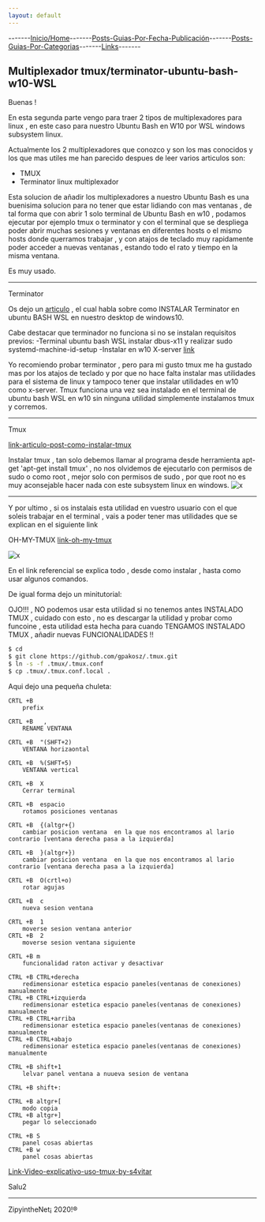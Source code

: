 ```yaml
---
layout: default
---
```

-------[Inicio/Home](./../index.html)-------[Posts-Guias-Por-Fecha-Publicación](./../posts.html)-------[Posts-Guias-Por-Categorias](./../categorias.html)-------[Links](./../links.html)-------

## Multiplexador tmux/terminator-ubuntu-bash-w10-WSL

Buenas !

En esta segunda parte vengo para traer 2 tipos de multiplexadores para linux , en este caso para nuestro Ubuntu Bash en W10 por WSL windows subsystem linux.

Actualmente los 2 multiplexadores que conozco y son los mas conocidos y los que mas utiles me han parecido despues de leer varios articulos son:

- TMUX
- Terminator linux multiplexador

Esta solucion de añadir los multiplexadores a nuestro Ubuntu Bash es una buenisima solucion para no tener que estar lidiando con mas ventanas , de tal forma que con abrir 1 solo terminal de Ubuntu Bash en w10 , podamos ejecutar por ejemplo tmux o terminator y con el terminal que se despliega poder abrir muchas sesiones y ventanas en diferentes hosts o el mismo hosts donde querramos trabajar , y con atajos de teclado muy rapidamente poder acceder a nuevas ventanas , estando todo el rato y tiempo en la misma ventana.

Es muy usado.

***
Terminator

Os dejo un  [articulo](https://medium.com/@bhupathy/install-terminator-on-windows-with-wsl-2826591d2156) , el cual habla sobre como INSTALAR Terminator en ubuntu BASH WSL en nuestro desktop de windows10.

Cabe destacar que terminador no funciona si no se instalan requisitos previos:
-Terminal ubuntu bash WSL instalar dbus-x11 y realizar sudo systemd-machine-id-setup
-Instalar en w10 X-server [link](https://sourceforge.net/projects/vcxsrv/)

Yo recomiendo probar terminator , pero para mi gusto tmux me ha gustado mas por los atajos de teclado y por que no hace falta instalar mas utilidades para el sistema de linux y tampoco tener que instalar utilidades en w10 como x-server. Tmux funciona una vez sea instalado en el terminal de ubuntu bash WSL en w10 sin ninguna utilidad simplemente instalamos tmux y corremos.

***
Tmux

[link-articulo-post-como-instalar-tmux](https://devblogs.microsoft.com/commandline/tmux-support-arrives-for-bash-on-ubuntu-on-windows/)

Instalar tmux , tan solo debemos llamar al programa desde herramienta apt-get 'apt-get install tmux' , no nos olvidemos de ejecutarlo con permisos de sudo o como root , mejor solo con permisos de sudo , por que root no es muy aconsejable hacer nada con este subsystem linux en windows.
![x](https://devblogs.microsoft.com/wp-content/uploads/sites/33/2019/02/1-install.png)


* * *
Y por ultimo , si os instalais esta utilidad en vuestro usuario con el que soleis trabajar en el terminal , vais a poder tener mas utilidades que se explican en el siguiente link

OH-MY-TMUX
[link-oh-my-tmux](https://github.com/gpakosz/.tmux)

![x](https://cloud.githubusercontent.com/assets/553208/19740585/85596a5a-9bbf-11e6-8aa1-7c8d9829c008.gif)

En el link referencial se explica todo , desde como instalar , hasta como usar algunos comandos.

De igual forma dejo un minitutorial:

OJO!!! , NO podemos usar esta utilidad si no tenemos antes INSTALADO TMUX , cuidado con esto , no es descargar la utilidad y probar como funcoine , esta utilidad esta hecha para cuando TENGAMOS INSTALADO TMUX , añadir nuevas FUNCIONALIDADES !!
```bash
$ cd
$ git clone https://github.com/gpakosz/.tmux.git
$ ln -s -f .tmux/.tmux.conf
$ cp .tmux/.tmux.conf.local .
```
Aqui dejo una pequeña chuleta:
```
CRTL +B  	
	prefix

CRTL +B   ,  
	RENAME VENTANA 	

CRTL +B  "(SHFT+2)
	VENTANA horizaontal

CRTL +B  %(SHFT+5)
	VENTANA vertical

CRTL +B  X
	Cerrar terminal

CRTL +B  espacio
	rotamos posiciones ventanas

CRTL +B  {(altgr+{)
	cambiar posicion ventana  en la que nos encontramos al lario contrario [ventana derecha pasa a la izquierda]

CRTL +B  }(altgr+})
	cambiar posicion ventana  en la que nos encontramos al lario contrario [ventana derecha pasa a la izquierda]

CRTL +B  O(crtl+o)
	rotar agujas

CRTL +B  c
	nueva sesion ventana

CRTL +B  1
	moverse sesion ventana anterior
CRTL +B  2
	moverse sesion ventana siguiente

CRTL +B m
	funcionalidad raton activar y desactivar

CTRL +B CTRL+derecha
	redimensionar estetica espacio paneles(ventanas de conexiones) manualmente
CTRL +B CTRL+izquierda
	redimensionar estetica espacio paneles(ventanas de conexiones) manualmente
CTRL +B CTRL+arriba
	redimensionar estetica espacio paneles(ventanas de conexiones) manualmente
CTRL +B CTRL+abajo
	redimensionar estetica espacio paneles(ventanas de conexiones) manualmente

CTRL +B shift+1
	lelvar panel ventana a nuueva sesion de ventana	

CTRL +B shift+:

CTRL +B altgr+[
	modo copia
CTRL +B altgr+]
	pegar lo seleccionado

CTRL +B S
	panel cosas abiertas
CTRL +B w
	panel cosas abiertas
```

[Link-Video-explicativo-uso-tmux-by-s4vitar](https://youtu.be/1dDahc214co)

Salu2

-----------------------------------------------------------------------------

ZipyintheNet¡ 2020!®
